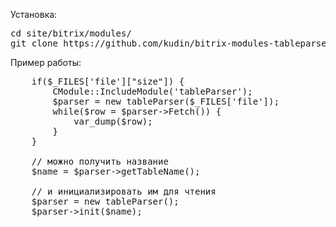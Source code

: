 Установка:
<pre>
cd site/bitrix/modules/ 
git clone https://github.com/kudin/bitrix-modules-tableparser tableparser 
</pre>
Пример работы:
<pre>
    if($_FILES['file']["size"]) { 
        CModule::IncludeModule('tableParser'); 
        $parser = new tableParser($_FILES['file']); 
        while($row = $parser->Fetch()) { 
            var_dump($row);
        }
    }  

    // можно получить название 
    $name = $parser->getTableName(); 
 
    // и инициализировать им для чтения
    $parser = new tableParser();
    $parser->init($name);   
</pre>